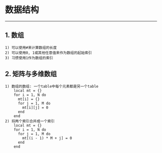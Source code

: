 # **数据结构**
***



## **1. 数组**
    1) 可以使用#来计算数组的长度
    2) 可以使用0, 1或其他任意值来作为数组的起始索引
    3) 习惯使用1作为数组的索引



## **2. 矩阵与多维数组**
    1) 数组的数组: 一个table中每个元素都是另一个table
        local mt = {}
        for i = 1, N do
          mt[i] = {}
          for j = 1, M do
            mt[i][j] = 0
          end
        end
    2) 将两个索引合并成一个索引
        local mt = {}
        for i = 1, N do
          for j = 1, M do
            mt[(i - 1) * M + j] = 0
          end
        end
